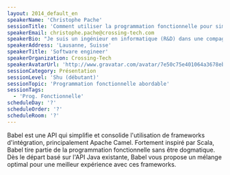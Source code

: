 ```yaml
---
layout: 2014_default_en
speakerName: 'Christophe Pache'
sessionTitle: 'Comment utiliser la programmation fonctionnelle pour simplifier une solution d''intégration'
speakerEmail: christophe.pache@crossing-tech.com
speakerBio: "Je suis un ingénieur en informatique (R&D) dans une compagnie spécialisée dans l'intégration, Une de tâches principales de mon équipe est la définition d'API innovante et accessible au plus grand nombre. \n\nComme tous n'apprécient pas forcément la programmation fonctionnelle, nous cherchons à rendre abordable les concepts que Scala met à disposition avec un minimum de connaissances requises,"
speakerAddress: 'Lausanne, Suisse'
speakerTitle: 'Software engineer'
speakerOrganization: Crossing-Tech
speakerAvatarUrl: 'http://www.gravatar.com/avatar/7e50c75e401064a3678eb1dbd7b1450a?size=200'
sessionCategory: Présentation
sessionLevel: 'Shu (débutant)'
sessionTopic: 'Programmation fonctionnelle abordable'
sessionTags:
  - 'Prog. Fonctionnelle'
scheduleDay: '?'
scheduleOrder: '?'
scheduleRoom: '?'
---
```


Babel est une API qui simplifie et consolide l'utilisation de frameworks d'intégration, principalement Apache Camel. Fortement inspiré par Scala, Babel tire partie de la programmation fonctionnelle sans être dogmatique. Dès le départ basé sur l'API Java existante, Babel vous propose un mélange optimal pour une meilleur expérience avec ces frameworks.
